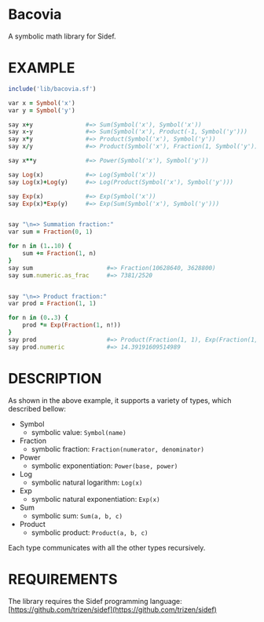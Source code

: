 # Bacovia

A symbolic math library for Sidef.

# EXAMPLE

```ruby
include('lib/bacovia.sf')

var x = Symbol('x')
var y = Symbol('y')

say x+y               #=> Sum(Symbol('x'), Symbol('x'))
say x-y               #=> Sum(Symbol('x'), Product(-1, Symbol('y')))
say x*y               #=> Product(Symbol('x'), Symbol('y'))
say x/y               #=> Product(Symbol('x'), Fraction(1, Symbol('y')))

say x**y              #=> Power(Symbol('x'), Symbol('y'))

say Log(x)            #=> Log(Symbol('x'))
say Log(x)+Log(y)     #=> Log(Product(Symbol('x'), Symbol('y')))

say Exp(x)            #=> Exp(Symbol('x'))
say Exp(x)*Exp(y)     #=> Exp(Sum(Symbol('x'), Symbol('y')))


say "\n=> Summation fraction:"
var sum = Fraction(0, 1)

for n in (1..10) {
    sum += Fraction(1, n)
}
say sum                     #=> Fraction(10628640, 3628800)
say sum.numeric.as_frac     #=> 7381/2520


say "\n=> Product fraction:"
var prod = Fraction(1, 1)

for n in (0..3) {
    prod *= Exp(Fraction(1, n!))
}
say prod                    #=> Product(Fraction(1, 1), Exp(Fraction(1, 1)), Exp(Fraction(1, 1)), Exp(Fraction(1, 2)), Exp(Fraction(1, 6)))
say prod.numeric            #=> 14.39191609514989
```

# DESCRIPTION

As shown in the above example, it supports a variety of types, which described bellow:

* Symbol
    - symbolic value: `Symbol(name)`
* Fraction
    - symbolic fraction: `Fraction(numerator, denominator)`
* Power
    - symbolic exponentiation: `Power(base, power)`
* Log
    - symbolic natural logarithm: `Log(x)`
* Exp
    - symbolic natural exponentiation: `Exp(x)`
* Sum
    - symbolic sum: `Sum(a, b, c)`
* Product
    - symbolic product: `Product(a, b, c)`

Each type communicates with all the other types recursively.

# REQUIREMENTS

The library requires the Sidef programming language: [https://github.com/trizen/sidef](https://github.com/trizen/sidef)
